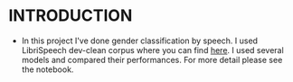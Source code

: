 # INTRODUCTION

* In this project I've done gender classification by speech. I used LibriSpeech dev-clean corpus where you can find [here](http://www.openslr.org/12/). I used several models and compared their performances. For more detail please see the notebook.
